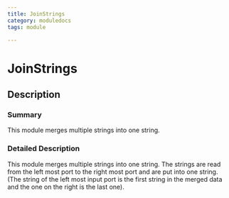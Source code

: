 ```yaml
---
title: JoinStrings
category: moduledocs
tags: module

---
```


# JoinStrings

## Description

### Summary

This module merges multiple strings into one string.

### Detailed Description

This module merges multiple strings into one string. The strings are read from the left most port to the right most port and are put into one string. (The string of the left most input port is the first string in the merged data and the one on the right is the last one).

